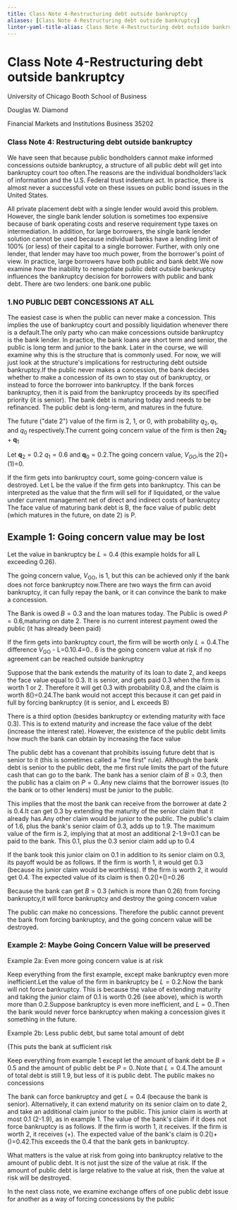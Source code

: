 ```yaml
---
title: Class Note 4-Restructuring debt outside bankruptcy
aliases: [Class Note 4-Restructuring debt outside bankruptcy]
linter-yaml-title-alias: Class Note 4-Restructuring debt outside bankruptcy
---
```


# Class Note 4-Restructuring debt outside bankruptcy

University of Chicago Booth School of Business

Douglas W. Diamond

Financial Markets and Institutions Business 35202

### Class Note 4: Restructuring debt outside bankruptcy

We have seen that because public bondholders cannot make informed concessions outside bankruptcy, a structure of all public debt will get into bankruptcy court too often.The reasons are the individual bondholders'lack of information and the U.S. Federal trust indenture act. In practice, there is almost never a successful vote on these issues on public bond issues in the United States.

All private placement debt with a single lender would avoid this problem. However, the single bank lender solution is sometimes too expensive because of bank operating costs and reserve requirement type taxes on intermediation. In addition, for large borrowers, the single bank lender solution cannot be used because individual banks have a lending limit of $100\%$ (or less) of their capital to a single borrower. Further, with only one lender, that lender may have too much power, from the borrower's point of view. In practice, large borrowers have both public and bank debt.We now examine how the inability to renegotiate public debt outside bankruptcy influences the bankruptcy decision for borrowers with public and bank debt. There are two lenders: one bank.one public

### 1.NO PUBLIC DEBT CONCESSIONS AT ALL

The easiest case is when the public can never make a concession. This implies the use of bankruptcy court and possibly liquidation whenever there is a default.The only party who can make concessions outside bankruptcy is the bank lender. In practice, the bank loans are short term and senior, the public is long term and junior to the bank. Later in the course, we will examine why this is the structure that is commonly used. For now, we will just look at the structure's implications for restructuring debt outside bankruptcy.If the public never makes a concession, the bank decides whether to make a concession of its own to stay out of bankruptcy, or instead to force the borrower into bankruptcy. If the bank forces bankruptcy, then it is paid from the bankruptcy proceeds by its specified priority (it is senior). The bank debt is maturing today and needs to be refinanced. The public debt is long-term, and matures in the future.

The future ("date 2") value of the firm is 2, 1, or 0, with probability $q_2,q_1$, and $q_0$ respectively.The current going concern value of the firm is then $2\mathbf{q}_{2}+\mathbf{q}_{1}$

Let $\mathbf{q}_{2}=0.2$ $q_{1}=0.6$ and $\mathbf{q}_{0}=0.2$.The going concern value, $V_{GO}$,is the 2()+(1)=0.

If the firm gets into bankruptcy court, some going-concern value is destroyed. Let L be the value if the firm gets into bankruptcy. This can be interpreted as the value that the firm will sell for if liquidated, or the value under current management net of direct and indirect costs of bankruptcy The face value of maturing bank debt is B, the face value of public debt (which matures in the future, on date 2) is P.

## Example 1: Going concern value may be lost

Let the value in bankruptcy be $L=0.4$ (this example holds for all L exceeding 0.26).

The going concern value, $V_{\mathrm{GO}}$, is 1, but this can be achieved only if the bank does not force bankruptcy now.There are two ways the firm can avoid bankruptcy, it can fully repay the bank, or it can convince the bank to make a concession.

The Bank is owed $B=0.3$ and the loan matures today. The Public is owed $P=0.6$,maturing on date 2. There is no current interest payment owed the public (it has already been paid)

If the firm gets into bankruptcy court, the firm will be worth only $L=0.4$.The difference $V_{\mathrm{GO}}$ - L=0.10.4=0.. 6 is the going concern value at risk if no agreement can be reached outside bankruptcy

Suppose that the bank extends the maturity of its loan to date 2, and keeps the face value equal to 0.3. It is senior, and gets paid 0.3 when the firm is worth 1 or 2. Therefore it will get 0.3 with probability 0.8, and the claim is worth 8()=0.24.The bank would not accept this because it can get paid in full by forcing bankruptcy (it is senior, and L exceeds B)

There is a third option (besides bankruptcy or extending maturity with face 0.3). This is to extend maturity and increase the face value of the debt (increase the interest rate). However, the existence of the public debt limits how much the bank can obtain by increasing the face value

The public debt has a covenant that prohibits issuing future debt that is senior to it (this is sometimes called a "me first" rule). Although the bank debt is senior to the public debt, the me first rule limits the part of the future cash that can go to the bank. The bank has a senior claim of $B=0.3$, then the public has a claim on $P=0.$.Any new claims that the borrower issues (to the bank or to other lenders) must be junior to the public.

This implies that the most the bank can receive from the borrower at date 2 is 0.4.It can get 0.3 by extending the maturity of the senior claim that it already has.Any other claim would be junior to the public. The public's claim of 1.6, plus the bank's senior claim of 0.3, adds up to 1.9. The maximum value of the firm is 2, implying that at most an additional 2-1.9=0.1 can be paid to the bank. This 0.1, plus the 0.3 senior claim add up to 0.4

If the bank took this junior claim on 0.1 in addition to its senior claim on 0.3, its payoff would be as follows. If the firm is worth 1, it would get 0.3 (because its junior claim would be worthless). If the firm is worth 2, it would get 0.4. The expected value of its claim is then 0.2()+()=0.26

Because the bank can get $B=0.3$ (which is more than 0.26) from forcing bankruptcy,it will force bankruptcy and destroy the going concern value

The public can make no concessions. Therefore the public cannot prevent the bank from forcing bankruptcy, and the going concern value will be destroyed.

### Example 2: Maybe Going Concern Value will be preserved

Example 2a: Even more going concern value is at risk

Keep everything from the first example, except make bankruptcy even more inefficient.Let the value of the firm in bankruptcy be $L=0.2$.Now the bank will not force bankruptcy. This is because the value of extending maturity and taking the junior claim of 0.1 is worth 0.26 (see above), which is worth more than 0.2.Suppose bankruptcy is even more inefficient, and $L=0.$.Then the bank would never force bankruptcy when making a concession gives it something in the future.

Example 2b: Less public debt, but same total amount of debt

(This puts the bank at sufficient risk

Keep everything from example 1 except let the amount of bank debt be $B=0.5$ and the amount of public debt be $P=0.$.Note that $L=0.4$.The amount of total debt is still 1.9, but less of it is public debt. The public makes no concessions

The bank can force bankruptcy and get $L=0.4$ (because the bank is senior). Alternatively, it can extend maturity on its senior claim on to date 2, and take an additional claim junior to the public. This junior claim is worth at most 0.1 (2-1.9), as in example 1. The value of the bank's claim if it does not force bankruptcy is as follows. If the firm is worth 1, it receives. If the firm is worth 2, it receives (+). The expected value of the bank's claim is 0.2()+()=0.42.This exceeds the 0.4 that the bank gets in bankruptcy.

What matters is the value at risk from going into bankruptcy relative to the amount of public debt. It is not just the size of the value at risk. If the amount of public debt is large relative to the value at risk, then the value at risk will be destroyed.

In the next class note, we examine exchange offers of one public debt issue for another as a way of forcing concessions by the public
